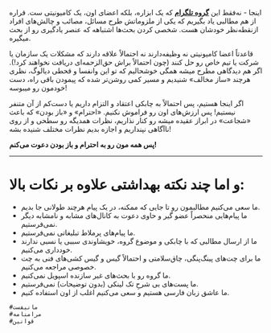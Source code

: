 اینجا - نه‌فقط این **[گروه تلگرام](https://telegram.me/joinchat/COnoo0CShPV-D6aDcbk7kA)** که یک ابزاره، بلکه اعضای اون، یک کامیونیتی ست. قراره از هم مطالبی یاد بگیریم که یکی از ملزوماتش طرح مسائل، مصائب و چالش‌های افراد ازنقطه‌نظر خودشان هست. شخصی کردن بحث‌ها اشتباهه که عنصر یادگیری رو از بحث میگیره.

قاعدتاً اعضا کامیونیتی نه وظیفه‌دارند نه احتمالاً علاقه دارند که مشکلات یک سازمان یا شرکت یا تیم خاص رو حل کنند (چون احتمالاً براش حق‌الزحمه‌ای دریافت نخواهند کرد!). اگر هم دیدگاهی مطرح میشه همگی خوشحالیم که تو این وانفسا و قحطی دیالوگ، نظری هرچند «ساز مخالف» شنیدیم و مسیر کمی روشن‌تر شده که پیمودن باقی راه، دست خودمون رو میبوسه!

اگر اینجا هستیم، پس احتمالاً به چابکی اعتقاد و التزام داریم یا دست‌کم از آن متنفر نیستیم! پس ارزش‌های اون رو فراموش نکنیم. «احترام» و «باز بودن» که باعث «شجاعت» در ابراز عقیده میشه رو کنار نذاریم، نظرات همدیگه رو سطحی و از روی ناآگاهی نپنداریم و اجازه بدیم نظرات مختلف شنیده بشه!

**پس همه مون رو به احترام و باز بودن دعوت می‌کنم!**
* * *

# و اما چند نکته بهداشتی علاوه بر نکات بالا:

- ما سعی می‌کنیم مطالبمون رو تا جایی که ممکنه، در یک پیام هرچند طولانی جا بدیم.
- ما پیام‌هایی منحصراً عضو گیر و حاوی دعوت به کانال‌های مشابه و نامشابه دیگر نمی‌فرستیم.
- ما پیام‌های پرملاط تبلیغاتی نمی‌فرستیم.
- ما از ارسال مطالبی که با چابکی و موضوع گروه، خویشاوندی سببی یا نسبی ندارند خودداری می‌کنیم.
- ما برای چت‌های پینگ‌پنگی، چاق‌سلامتی و احتمالاً گیس و گیس کشی‌های فنی به چت خصوصی مراجعه می‌کنیم.
- ما گروه رو با بحث‌های غیر سازنده اسپویل نمی‌کنیم.
- ما پست‌های بی شرحِ تک لینکی (بدون توضیحات) نمی‌فرستیم.
- ما عاشق زبان فارسی هستیم و سعی می‌کنیم اغلب از اون استفاده ‌کنیم.

```
#مانیفست
#مرامنامه
#قوانین
```
